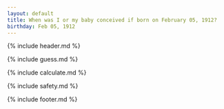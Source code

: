 ```yaml
---
layout: default
title: When was I or my baby conceived if born on February 05, 1912?
birthday: Feb 05, 1912
---
```


{% include header.md %}

{% include guess.md %}

{% include calculate.md %}

{% include safety.md %}

{% include footer.md %}



